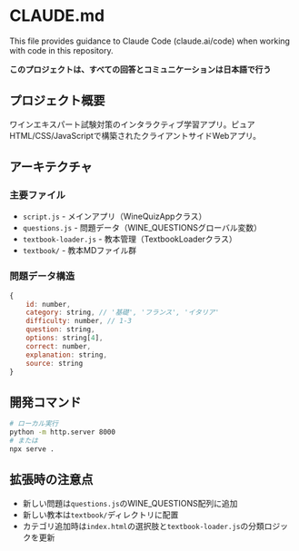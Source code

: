 # CLAUDE.md

This file provides guidance to Claude Code (claude.ai/code) when working with code in this repository.

**このプロジェクトは、すべての回答とコミュニケーションは日本語で行う**

## プロジェクト概要

ワインエキスパート試験対策のインタラクティブ学習アプリ。ピュアHTML/CSS/JavaScriptで構築されたクライアントサイドWebアプリ。

## アーキテクチャ

### 主要ファイル
- `script.js` - メインアプリ（WineQuizAppクラス）
- `questions.js` - 問題データ（WINE_QUESTIONSグローバル変数）
- `textbook-loader.js` - 教本管理（TextbookLoaderクラス）
- `textbook/` - 教本MDファイル群

### 問題データ構造
```javascript
{
    id: number,
    category: string, // '基礎', 'フランス', 'イタリア'
    difficulty: number, // 1-3
    question: string,
    options: string[4],
    correct: number,
    explanation: string,
    source: string
}
```

## 開発コマンド

```bash
# ローカル実行
python -m http.server 8000
# または
npx serve .
```

## 拡張時の注意点

- 新しい問題は`questions.js`のWINE_QUESTIONS配列に追加
- 新しい教本は`textbook/`ディレクトリに配置
- カテゴリ追加時は`index.html`の選択肢と`textbook-loader.js`の分類ロジックを更新